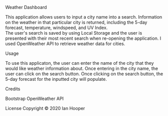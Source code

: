 Weather Dashboard

This application allows users to input a city name into a search.  Information on the weather in that particular city is returned, including the 5-day forecast, temperature, windspeed, and UV Index.  
The user's search is saved by using Local Storage and the user is presented with their most recent search when re-opening the application.
I used OpenWeather API to retrieve weather data for cities.


Usage

To use this applicaton, the user can enter the name of the city that they would like weather information about.  Once entering in the city name, the user can click on the search button.  Once clicking on the search button, the 5-day forecast for the inputted city will populate.  


Credits

Bootstrap
OpenWeather API


License
Copyright © 2020 Ian Hooper


